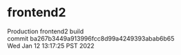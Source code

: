 # frontend2  
Production frontend2 build  
commit ba267b3449a913996fcc8d99a4249393abab6b65  
Wed Jan 12 13:17:25 PST 2022  
